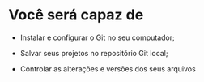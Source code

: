 # Você será capaz de

- Instalar e configurar o Git no seu computador;

- Salvar seus projetos no repositório Git local;

- Controlar as alterações e versões dos seus arquivos
